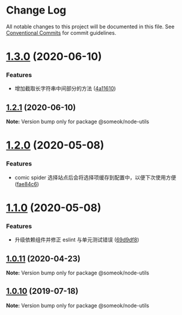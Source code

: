 # Change Log

All notable changes to this project will be documented in this file.
See [Conventional Commits](https://conventionalcommits.org) for commit guidelines.

# [1.3.0](https://github.com/someok/node-toolkit/tree/master/packages/node-utils/compare/@someok/node-utils@1.2.1...@someok/node-utils@1.3.0) (2020-06-10)

### Features

-   增加截取长字符串中间部分的方法 ([4a11610](https://github.com/someok/node-toolkit/tree/master/packages/node-utils/commit/4a11610))

## [1.2.1](https://github.com/someok/node-toolkit/tree/master/packages/node-utils/compare/@someok/node-utils@1.2.0...@someok/node-utils@1.2.1) (2020-06-10)

**Note:** Version bump only for package @someok/node-utils

# [1.2.0](https://github.com/someok/node-toolkit/tree/master/packages/node-utils/compare/@someok/node-utils@1.1.0...@someok/node-utils@1.2.0) (2020-05-08)

### Features

-   comic spider 选择站点后会将选择项缓存到配置中，以便下次使用方便 ([fae84c6](https://github.com/someok/node-toolkit/tree/master/packages/node-utils/commit/fae84c6))

# [1.1.0](https://github.com/someok/node-toolkit/tree/master/packages/node-utils/compare/@someok/node-utils@1.0.11...@someok/node-utils@1.1.0) (2020-05-08)

### Features

-   升级依赖组件并修正 eslint 与单元测试错误 ([69d9df8](https://github.com/someok/node-toolkit/tree/master/packages/node-utils/commit/69d9df8))

## [1.0.11](https://github.com/someok/node-toolkit/tree/master/packages/node-utils/compare/@someok/node-utils@1.0.10...@someok/node-utils@1.0.11) (2020-04-23)

**Note:** Version bump only for package @someok/node-utils

## [1.0.10](https://github.com/someok/node-toolkit/tree/master/packages/node-utils/compare/@someok/node-utils@1.0.9...@someok/node-utils@1.0.10) (2019-07-18)

**Note:** Version bump only for package @someok/node-utils
